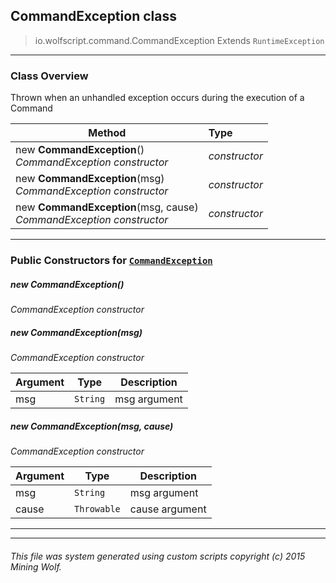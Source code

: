## CommandException __class__

>io.wolfscript.command.CommandException
>Extends `RuntimeException`

---

### Class Overview

Thrown when an unhandled exception occurs during the execution of a Command

Method | Type   
--- | :--- 
new __CommandException__() <br> _CommandException constructor_ | _constructor_
new __CommandException__(msg) <br> _CommandException constructor_ | _constructor_
new __CommandException__(msg, cause) <br> _CommandException constructor_ | _constructor_



---

### Public Constructors for [`CommandException`](CommandException.md)

##### <a id='commandexception'></a>new __CommandException__() 

_CommandException constructor_


##### <a id='commandexception'></a>new __CommandException__(msg) 

_CommandException constructor_

Argument | Type | Description  
--- | --- | --- 
msg | `String` | msg argument

##### <a id='commandexception'></a>new __CommandException__(msg, cause) 

_CommandException constructor_

Argument | Type | Description  
--- | --- | --- 
msg | `String` | msg argument
cause | `Throwable` | cause argument

---
---


###### This file was system generated using custom scripts copyright (c) 2015 Mining Wolf.
	


